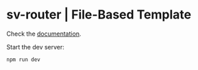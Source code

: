 # sv-router | File-Based Template

Check the [documentation](https://sv-router.vercel.app/guide/file-based/concepts).

Start the dev server:

```
npm run dev
```
